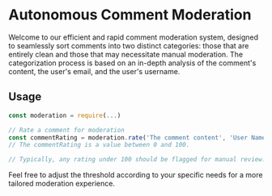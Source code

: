 # Autonomous Comment Moderation
Welcome to our efficient and rapid comment moderation system, designed to seamlessly sort comments into two distinct categories: those that are entirely clean and those that may necessitate manual moderation. The categorization process is based on an in-depth analysis of the comment's content, the user's email, and the user's username.

## Usage
```js
const moderation = require(...)

// Rate a comment for moderation
const commentRating = moderation.rate('The comment content', 'User Name', 'user@email.com');
// The commentRating is a value between 0 and 100.

// Typically, any rating under 100 should be flagged for manual review. However, you can customize the threshold as per your requirements.
```

Feel free to adjust the threshold according to your specific needs for a more tailored moderation experience.
